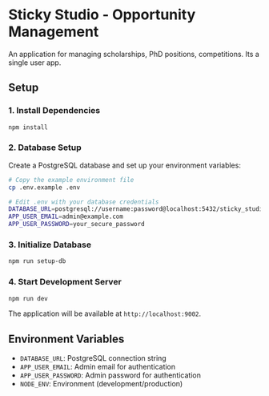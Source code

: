 # Sticky Studio - Opportunity Management

An application for managing scholarships, PhD positions, competitions. Its a single user app.

## Setup

### 1. Install Dependencies

```bash
npm install
```

### 2. Database Setup

Create a PostgreSQL database and set up your environment variables:

```bash
# Copy the example environment file
cp .env.example .env

# Edit .env with your database credentials
DATABASE_URL=postgresql://username:password@localhost:5432/sticky_studio
APP_USER_EMAIL=admin@example.com
APP_USER_PASSWORD=your_secure_password
```

### 3. Initialize Database

```bash
npm run setup-db
```

### 4. Start Development Server

```bash
npm run dev
```

The application will be available at `http://localhost:9002`.

## Environment Variables

- `DATABASE_URL`: PostgreSQL connection string
- `APP_USER_EMAIL`: Admin email for authentication
- `APP_USER_PASSWORD`: Admin password for authentication
- `NODE_ENV`: Environment (development/production)
